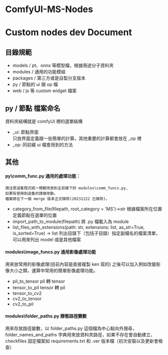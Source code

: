 # ComfyUI-MS-Nodes

Custom nodes dev Document
===

## 目錄規範
* models / pt、onnx 等模型檔，根據用途分子資料夾
* modules / 通用的功能模組
* packages / 第三方或是自製分支版本
* py /  節點的 ui 跟 op 檔
* web /  js 等 custom widget 檔案 


## py / 節點 檔案命名
資料夾結構就是 comfyUI 裡的選單結構
* _ui: 節點界面  
只放界面定義跟一些簡單的計算，其他重要的計算都會放在 _op 裡
* _op: 同前綴 ui 檔會用到的方法  

## 其他

#### py\comm_func.py 通用的處理功能：

```
請注意這隻程式統一規範改放到主目錄下的 modules\comm_funcs.py,
如果有使用到這隻的請做改動，
檔案將在下一個 merge 版本正式移除(20231222 已移除)。
```

*  category_from_file(filepath, root_category = 'MS')->str 
根據檔案所在位置定義節點在選單的位置
*  import_path_to_module(filepath) 
將 .py 檔載入為 module
*  list_files_with_extensions(path: str, extensions: list, as_str=True, is_sorted=True) -> list 
列出目錄下（包括子目錄）指定副檔名的檔案清單，可以用來列出 model 或是其他檔案


#### modules\image_funcs.py 通用影像處理功能
用來放常用的影像處理(目前內容是直接複製 ken 寫的)
之後可以加入例如改變影像大小之類，運算中常用的簡單影像處理功能。

* pil_to_tensor pil 轉 tensor
* tensor_to_pil tensor 轉 pil
* tensor_to_cv2
* cv2_to_tensor
* cv2_to_pil


#### modules\folder_paths.py 靜態路徑變數
用來存放路徑變數，以 folder_paths.py 這個檔為中心點向外搜尋，  
folder_names_and_paths 字典用來放資料夾路徑，如果不存在會自動建立，  
checkfiles 固定檔案如 requirements.txt 和 .ver 版本檔（初次安裝以及更新會檢查）  